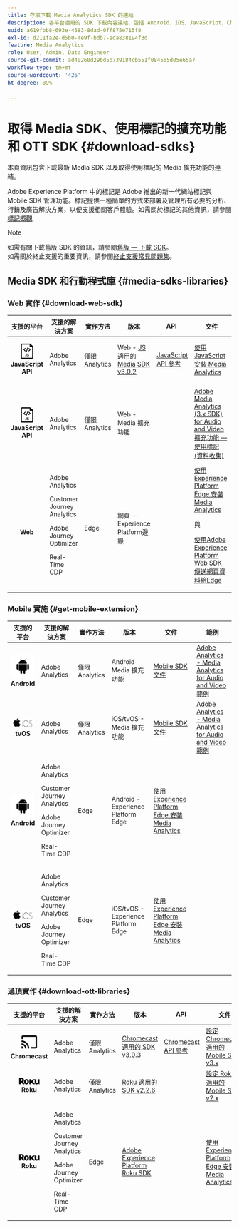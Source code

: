 ```yaml
---
title: 存取下載 Media Analytics SDK 的連結
description: 各平台適用的 SDK 下載內容連結，包括 Android、iOS、JavaScript、Chromecast 和 Roku。
uuid: a619fbb8-693e-4583-8dad-0ff875e715f8
exl-id: d211fa2e-d5b0-4e9f-bdb7-eda838194f3d
feature: Media Analytics
role: User, Admin, Data Engineer
source-git-commit: ad40260d29bd5b739184cb551f084565d05e65a7
workflow-type: tm+mt
source-wordcount: '426'
ht-degree: 89%

---
```


# 取得 Media SDK、使用標記的擴充功能和 OTT SDK {#download-sdks}

本頁資訊包含下載最新 Media SDK 以及取得使用標記的 Media 擴充功能的連結。

Adobe Experience Platform 中的標記是 Adobe 推出的新一代網站標記與 Mobile SDK 管理功能。標記提供一種簡單的方式來部署及管理所有必要的分析、行銷及廣告解決方案，以便支援相關客戶體驗。如需關於標記的其他資訊，請參閱[標記概觀](https://experienceleague.adobe.com/docs/platform-learn/data-collection/overview.html?lang=zh-Hant).


>[!NOTE]
>
>如需有關下載舊版 SDK 的資訊，請參閱[舊版 — 下載 SDK](/help/legacy/legacy-download-sdks.md)。<br>
>如需關於終止支援的重要資訊，請參閱[終止支援常見問題集](/help/additional-resources/end-of-support-faqs.md)。

## Media SDK 和行動程式庫 {#media-sdks-libraries}

### Web 實作 {#download-web-sdk}

| 支援的平台 | 支援的解決方案 | 實作方法 |  版本 |  API   |  文件 |  範例  |
|:---:|---|---|---|---| ---| ---|
| ![JavaScript圖示&#x200B;](assets/javascript-icon.png)</br>**JavaScript API** | Adobe Analytics | 僅限 Analytics | Web - [JS 適用的 Media SDK v3.0.2](https://github.com/Adobe-Marketing-Cloud/media-sdks/releases/tag/js-v3.0.2) | [JavaScript API 參考](https://adobe-marketing-cloud.github.io/media-sdks/reference/javascript_3x/index.html) | [使用 JavaScript 安裝 Media Analytics](/help/implementation/media-sdk/setup/web-implementation.md) | [JS 適用的 Media SDK v3.0.2 範例](https://github.com/Adobe-Marketing-Cloud/media-sdks/tree/master/sdks/js/3.x) |
| ![JavaScript圖示&#x200B;](assets/javascript-icon.png)</br>**JavaScript API** | Adobe Analytics | 僅限 Analytics | Web - Media 擴充功能 |  | [Adobe Media Analytics (3.x SDK) for Audio and Video 擴充功能 — 使用標記 (資料收集)](https://experienceleague.adobe.com/docs/experience-platform/tags/extensions/adobe/media-analytics-3x/overview.html?lang=zh-Hant) | [Adobe Media Analytics (3.x SDK) for Audio and Video 擴充功能範例](https://github.com/Adobe-Marketing-Cloud/media-sdks/tree/master/samples/launch/js/3.x) |
| </br>**Web** | Adobe Analytics<p>Customer Journey Analytics</p><p>Adobe Journey Optimizer</p><p>Real-Time CDP</p> | Edge | 網頁 — Experience Platform邊緣 |  | [使用 Experience Platform Edge 安裝 Media Analytics](/help/implementation/edge/implementation-edge.md) <p>與</p><p>[使用Adobe Experience Platform Web SDK傳送網頁資料給Edge](/help/implementation/edge/edge-web-sdk.md)</p> | |

### Mobile 實施 {#get-mobile-extension}

| 支援的平台 | 支援的解決方案 | 實作方法 |  版本 |  文件   |  範例  |
|:---:|---|---|---|---|---|
| ![Android圖示&#x200B;](assets/android-icon.png)</br>**Android** | Adobe Analytics | 僅限 Analytics | Android - Media 擴充功能 | [Mobile SDK 文件](https://developer.adobe.com/client-sdks/documentation/adobe-media-analytics/) | [Adobe Analytics - Media Analytics for Audio and Video 範例](https://github.com/Adobe-Marketing-Cloud/media-sdks/tree/master/samples/launch/mobile/android) |
| ![Apple iOS 圖示&#x200B;](assets/ios-icon.png)<br>**tvOS** | Adobe Analytics | 僅限 Analytics | iOS/tvOS - Media 擴充功能 | [Mobile SDK 文件](https://developer.adobe.com/client-sdks/documentation/adobe-media-analytics/) | [Adobe Analytics - Media Analytics for Audio and Video 範例](https://github.com/adobe/aepsdk-media-ios/tree/main/TestApp) |
| ![Android圖示&#x200B;](assets/android-icon.png)</br>**Android** | <p>Adobe Analytics</p><p>Customer Journey Analytics</p><p>Adobe Journey Optimizer</p><p>Real-Time CDP</p> | Edge | Android - Experience Platform Edge | [使用 Experience Platform Edge 安裝 Media Analytics](/help/implementation/edge/implementation-edge.md) | |
| ![Apple iOS 圖示&#x200B;](assets/ios-icon.png)<br>**tvOS** | <p>Adobe Analytics</p><p>Customer Journey Analytics</p><p>Adobe Journey Optimizer</p><p>Real-Time CDP</p> | Edge | iOS/tvOS - Experience Platform Edge | [使用 Experience Platform Edge 安裝 Media Analytics](/help/implementation/edge/implementation-edge.md) |  |

### 過頂實作 {#download-ott-libraries}

| 支援的平台 | 支援的解決方案 | 實作方法 |  版本 |  API   |  文件 |
|:---:|---|---|---|---|---|
| ![Chromecast圖示&#x200B;](assets/chromecast-icon.png)</br>**Chromecast** | Adobe Analytics | 僅限 Analytics | [Chromecast 適用的 SDK v3.0.3](https://github.com/Adobe-Marketing-Cloud/media-sdks/releases/tag/chromecast-v3.0.3) | [Chromecast API 參考](https://adobe-marketing-cloud.github.io/media-sdks/reference/chromecast/) | [設定 Chromecast 適用的 Mobile SDK v3.x](/help/implementation/media-sdk/setup/set-up-chromecast.md) |
| ![Roku圖示&#x200B;](assets/roku-icon.png)</br>**Roku** | Adobe Analytics | 僅限 Analytics | [Roku 適用的 SDK v2.2.6](https://github.com/Adobe-Marketing-Cloud/media-sdks/releases/tag/roku-v2.2.6) |  | [設定 Roku 適用的 Mobile SDK v2.x](/help/implementation/media-sdk/setup/set-up-roku.md) |
| ![Roku圖示&#x200B;](assets/roku-icon.png)</br>**Roku** | <p>Adobe Analytics</p><p>Customer Journey Analytics</p><p>Adobe Journey Optimizer</p><p>Real-Time CDP</p> | Edge | [Adobe Experience Platform Roku SDK](https://github.com/adobe/aepsdk-roku/tree/main) |  | [使用 Experience Platform Edge 安裝 Media Analytics](/help/implementation/edge/implementation-edge.md) |
